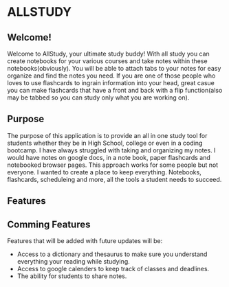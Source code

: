 # ALLSTUDY

## Welcome!

Welcome to AllStudy, your ultimate study buddy! With all study you can create notebooks for your various courses and take notes within these notebooks(obviously). You will be able to attach tabs to your notes for easy organize and find the notes you need. If you are one of those people who loves to use flashcards to ingrain information into your head, great casue you can make flashcards that have a front and back with a flip function(also may be tabbed so you can study only what you are working on).

## Purpose

The purpose of this application is to provide an all in one study tool for students whether they be in High School, college or even in a coding bootcamp.
I have always struggled with taking and organizing my notes. I would have notes on google docs, in a note book, paper flashcards and notebooked browser pages. This approach works for some people but not everyone. I wanted to create a place to keep everything. Notebooks, flashcards, scheduleing and more, all the tools a student needs to succeed.

## Features

## Comming Features

Features that will be added with future updates will be:

- Access to a dictionary and thesaurus to make sure you understand everything your reading while studying.
- Access to google calenders to keep track of classes and deadlines.
- The ability for students to share notes.

<!-- This project is scaffolded so that you can build a React frontend and Rails
backend together, and easily deploy them to Render.

**Note**: if you are not planning to deploy your app to Render and prefer to use
SQLite, you will need to make the following changes in the project files:

1. In the `Gemfile`, replace `gem 'pg', '~> 1.1'` with `gem 'sqlite3', '~>
   1.4'`.
2. In the `database.yml` file, change the line `adapter: postgresql` to
   `adapter: sqlite3`.

## Requirements

- Ruby 2.7.4
- NodeJS (v16), and npm
- Render account
- Postgresql

See Environment Setup below for instructions on installing these tools if you
don't already have them.

## Setup

Start by **cloning** (not forking) the project template repository and removing
the remote:

```console
$ git clone git@github.com:learn-co-curriculum/project-template-react-rails-api.git your-project-name
$ cd your-project-name
$ git remote rm origin
``` -->

